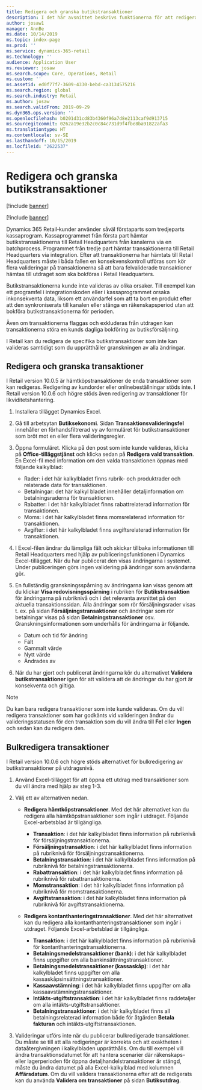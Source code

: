 ```yaml
---
title: Redigera och granska butikstransaktioner
description: I det här avsnittet beskrivs funktionerna för att redigera och granska butikstransaktioner.
author: josaw1
manager: AnnBe
ms.date: 10/14/2019
ms.topic: index-page
ms.prod: ''
ms.service: dynamics-365-retail
ms.technology: ''
audience: Application User
ms.reviewer: josaw
ms.search.scope: Core, Operations, Retail
ms.custom: ''
ms.assetid: ed0f77f7-3609-4330-bebd-ca3134575216
ms.search.region: global
ms.search.industry: Retail
ms.author: josaw
ms.search.validFrom: 2019-09-29
ms.dyn365.ops.version: ''
ms.openlocfilehash: b0201d31cd83b4360f96a7d8e2113caf9d913715
ms.sourcegitcommit: 0262a19e32b2c0c84c731d9f4fbe8ba91822afa3
ms.translationtype: HT
ms.contentlocale: sv-SE
ms.lasthandoff: 10/15/2019
ms.locfileid: "2622537"
---
```

# <a name="edit-and-audit-retail-store-transactions"></a>Redigera och granska butikstransaktioner

[!include [banner](includes/banner.md)]

[!include [banner](includes/preview-banner.md)]

Dynamics 365 Retail‑kunder använder såväl förstaparts som tredjeparts kassaprogram. Kassaprogrammet från första part hämtar butikstransaktionerna till Retail Headquarters från kanalerna via en batchprocess. Programmet från tredje part hämtar transaktionerna till Retail Headquarters via integration. Efter att transaktionerna har hämtats till Retail Headquarters måste i båda fallen en konsekvenskontroll utföras som kör flera valideringar på transaktionerna så att bara felvaliderade transaktioner hämtas till utdraget som ska bokföras i Retail Headquarters. 

Butikstransaktionerna kunde inte valideras av olika orsaker. Till exempel kan ett programfel i integrationskoden eller i kassaprogrammet orsaka inkonsekventa data, liksom ett användarfel som att ta bort en produkt efter att den synkroniserats till kanalen eller stänga en räkenskapsperiod utan att bokföra butikstransaktionerna för perioden.

Även om transaktionerna flaggas och exkluderas från utdragen kan transaktionerna störa en kunds dagliga bokföring av butiksförsäljning.

I Retail kan du redigera de specifika butikstransaktioner som inte kan valideras samtidigt som du upprätthåller granskningen av alla ändringar. 

## <a name="edit-and-audit-transactions"></a>Redigera och granska transaktioner

I Retail version 10.0.5 är hämtköpstransaktioner de enda transaktioner som kan redigeras. Redigering av kundorder eller onlinebeställningar stöds inte. I Retail version 10.0.6 och högre stöds även redigering av transaktioner för likviditetshantering.

1. Installera tillägget Dynamics Excel.

2. Gå till arbetsytan **Butiksekonomi**. Sidan **Transaktionsvalideringsfel** innehåller en förhandsfiltrerad vy av formuläret för butikstransaktioner som bröt mot en eller flera valideringsregler.
 
3. Öppna formuläret. Klicka på den post som inte kunde valideras, klicka på **Office-tilläggstjänst** och klicka sedan på **Redigera vald transaktion**. En Excel-fil med information om den valda transaktionen öppnas med följande kalkylblad:

    - Rader: i det här kalkylbladet finns rubrik- och produktrader och relaterade data för transaktionen.
    - Betalningar: det här kalkyl bladet innehåller detaljinformation om betalningsraderna för transaktionen.
    - Rabatter: i det här kalkylbladet finns rabattrelaterad information för transaktionen.
    - Moms: i det här kalkylbladet finns momsrelaterad information för transaktionen.
    - Avgifter: i det här kalkylbladet finns avgiftsrelaterad information för transaktionen.

4. I Excel-filen ändrar du lämpliga fält och skickar tillbaka informationen till Retail Headquarters med hjälp av publiceringsfunktionen i Dynamics Excel-tillägget. När du har publicerat den visas ändringarna i systemet. Under publiceringen görs ingen validering på ändringar som användarna gör.

5. En fullständig granskningsspårning av ändringarna kan visas genom att du klickar **Visa redovisningsspårning** i rubriken för **Butikstransaktion** för ändringarna på rubriknivå och i det relevanta avsnittet på den aktuella transaktionssidan. Alla ändringar som rör försäljningsrader visas t. ex. på sidan **Försäljningstransaktioner** och ändringar som rör betalningar visas på sidan **Betalningstransaktioner** osv. Granskningsinformationen som underhålls för ändringarna är följande.

   - Datum och tid för ändring
   - Fält 
   - Gammalt värde
   - Nytt värde
   - Ändrades av

6. När du har gjort och publicerat ändringarna kör du alternativet **Validera butikstransaktioner** igen för att validera att de ändringar du har gjort är konsekventa och giltiga.

> [!NOTE]
> Du kan bara redigera transaktioner som inte kunde valideras. Om du vill redigera transaktioner som har godkänts vid valideringen ändrar du valideringsstatusen för den transaktion som du vill ändra till **Fel** eller **Ingen** och sedan kan du redigera den. 


## <a name="bulk-edit-transactions"></a>Bulkredigera transaktioner

I Retail version 10.0.6 och högre stöds alternativet för bulkredigering av butikstransaktioner på utdragsnivå. 

1. Använd Excel-tillägget för att öppna ett utdrag med transaktioner som du vill ändra med hjälp av steg 1-3.

2. Välj ett av alternativen nedan.

    - **Redigera hämtköpstransaktioner**. Med det här alternativet kan du redigera alla hämtköpstransaktioner som ingår i utdraget. Följande Excel-arbetsblad är tillgängliga.
    
       - **Transaktion**: i det här kalkylbladet finns information på rubriknivå för försäljningstransaktionerna.
       - **Försäljningstransaktion**: i det här kalkylbladet finns information på rubriknivå för försäljningstransaktionerna.
       - **Betalningstransaktion**: i det här kalkylbladet finns information på rubriknivå för betalningstransaktionerna.
       - **Rabattransaktion**: i det här kalkylbladet finns information på rubriknivå för rabattransaktionerna.
       - **Momstransaktion**: i det här kalkylbladet finns information på rubriknivå för momstransaktionerna.
       - **Avgiftstransaktion**: i det här kalkylbladet finns information på rubriknivå för avgiftstransaktionerna.

    - **Redigera kontanthanteringstransaktioner**. Med det här alternativet kan du redigera alla kontanthanteringstransaktioner som ingår i utdraget. Följande Excel-arbetsblad är tillgängliga.
     
       - **Transaktion**: i det här kalkylbladet finns information på rubriknivå för kontanthanteringstransaktionerna.
       - **Betalningsmedelstransaktioner (bank)**: i det här kalkylbladet finns uppgifter om alla bankinsättningstransaktioner.
       - **Betalningsmedelstransaktioner (kassaskåp)**: i det här kalkylbladet finns uppgifter om alla kassaskåpsinsättningstransaktioner.
       - **Kassaavstämning**: i det här kalkylbladet finns uppgifter om alla kassaavstämningstransaktioner.
       - **Intäkts-utgiftstransaktion**: i det här kalkylbladet finns raddetaljer om alla intäkts-utgiftstransaktioner.
       - **Betalningstransaktioner**: i det här kalkylbladet finns all betalningsrelaterad information både för åtgärden **Betala fakturan** och intäkts‑utgiftstransaktionen.

3.  Valideringar utförs inte när du publicerar bulkredigerade transaktioner. Du måste se till att alla redigeringar är korrekta och att exaktheten i dataåtergivningen i kalkylbladen upprätthålls. Om du till exempel vill ändra transaktionsdatumet för att hantera scenarier där räkenskaps- eller lagerperioden för öppna detaljhandelstransaktioner är stängd, måste du ändra datumet på alla Excel-kalkylblad med kolumnen **Affärsdatum**. Om du vill validera transaktionerna efter att de redigerats kan du använda **Validera om transaktioner** på sidan **Butiksutdrag**.
